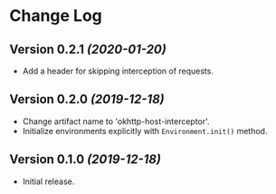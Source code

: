 Change Log
==========

Version 0.2.1 *(2020-01-20)*
----------------------------

* Add a header for skipping interception of requests.

Version 0.2.0 *(2019-12-18)*
----------------------------
* Change artifact name to 'okhttp-host-interceptor'.
* Initialize environments explicitly with `Environment.init()` method.

Version 0.1.0 *(2019-12-18)*
----------------------------

* Initial release.
